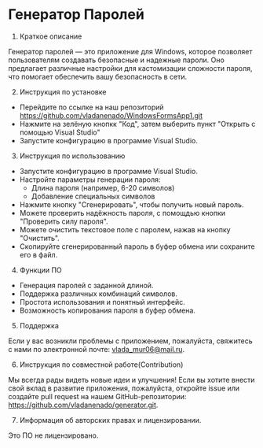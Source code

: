 # Генератор Паролей

1. Краткое описание 

Генератор паролей — это приложение для Windows, которое позволяет пользователям создавать безопасные и надежные пароли. Оно предлагает различные настройки для кастомизации сложности пароля, что помогает обеспечить вашу безопасность в сети.

2. Инструкция по установке

- Перейдите по ссылке на наш репозиторий https://github.com/vladanenado/WindowsFormsApp1.git
- Нажмите на зелёную кнопкк "Код", затем выберить пункт "Открыть с помощью Visual Studio"
- Запустите конфигурацию в программе Visual Studio.

3. Инструкция по использованию

- Запустите конфигурацию в программе Visual Studio.
- Настройте параметры генерации пароля:
   - Длина пароля (например, 6-20 символов)
   - Добавление специальных символов
- Нажмите кнопку "Сгенерировать", чтобы получить новый пароль.
- Можете проверить надёжность пароля, с помощдью кнопки "Проверить силу пароля".
- Можете очистить текстовое поле с паролем, нажав на кнопку "Очистить".
- Скопируйте сгенерированный пароль в буфер обмена или сохраните его в файл.

4. Функции ПО

- Генерация паролей с заданной длиной.
- Поддержка различных комбинаций символов.
- Простота использования и понятный интерфейс.
- Возможность копирования пароля в буфер обмена.

5. Поддержка

Если у вас возникли проблемы с приложением, пожалуйста, свяжитесь с нами по электронной почте: vlada_mur06@mail.ru.


6. Инструкция по совместной работе(Contribution)

Мы всегда рады видеть новые идеи и улучшения! Если вы хотите внести свой вклад в развитие приложения, пожалуйста, откройте issue или создайте pull request на нашем GitHub-репозитории: https://github.com/vladanenado/generator.git.


7. Информация об авторских правах и лицензировании.

Это ПО не лицензировано.
